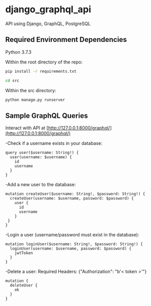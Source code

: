 # django_graphql_api
API using Django, GraphQL, PostgreSQL


## Required Environment Dependencies

Python 3.7.3

Within the root directory of the repo:
  ```bash
  pip install -r requirements.txt
  ```
  ```bash
  cd src
  ```

Within the src directory:
  ```bash
  python manage.py runserver
  ```


## Sample GraphQL Queries

Interact with API at [http://127.0.0.1:8000/graphql/](http://127.0.0.1:8000/graphql/)

-Check if a username exists in your database:
  ```
  query user($username: String!) {
    user(username: $username) {
      id
      username
    }
  }
  ```

-Add a new user to the database:
  ```
  mutation createUser($username: String!, $password: String!) {
    createUser(username: $username, password: $password) {
      user {
        id
        username
      }
   }
  }
  ```

-Login a user (username/password must exist in the database):
  ```
  mutation loginUser($username: String!, $password: String!) {
    loginUser(username: $username, password: $password) {
      jwtToken
    }
  }
  ```

-Delete a user:
Required Headers: {"Authorization": "b'< token >'"}
  ```
  mutation {
    deleteUser {
      ok
    }
  }
  ```